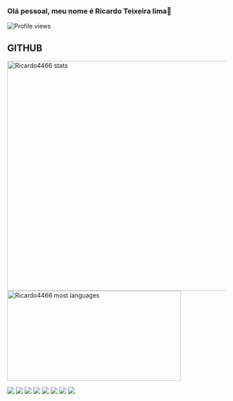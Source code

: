 ### Olá pessoal, meu nome é Ricardo Teixeira lima👋
<p align="left"> <img src="https://komarev.com/ghpvc/?username=Ricardo4466&color=yellow" alt="Profile views" /> </p>


## GITHUB

<p align="left">
<img width="530em" src="https://github-readme-stats.vercel.app/api?username=Ricardo4466&show_icons=true&theme=vision-friendly-dark" alt="Ricardo4466 stats"/>
<img width="400em" height="208px" src ="https://github-readme-stats.vercel.app/api/top-langs/?username=Ricardo4466&layout=compact&theme=vision-friendly-dark" alt="Ricardo4466 most languages"/>
</p>

![](https://img.shields.io/badge/‎-Linux-E95420?logo=linux&logoColor=white&style=plastic)
![](https://img.shields.io/badge/‎-JavaScript-F7DF1E?logo=javascript&logoColor=white&style=plastic)
![](https://img.shields.io/badge/‎-HTML-CC342D?logo=html5&logoColor=white&style=plastic)
![](https://img.shields.io/badge/‎-CSS-1572B6?logo=css3&logoColor=white&style=plastic)
![](https://img.shields.io/badge/‎-NodeJS-339933?logo=Node.js&logoColor=white&style=plastic)
![](https://img.shields.io/badge/%E2%80%8E-ReactJS-61DAFB?logo=React&logoColor=white&style=plastic)
![](https://img.shields.io/badge/‎-Git-F05032?logo=git&logoColor=white&style=plastic)
![](https://img.shields.io/badge/‎-VS%20Code-007ACC?logo=visual-studio-code&logoColor=white&style=plastic)
